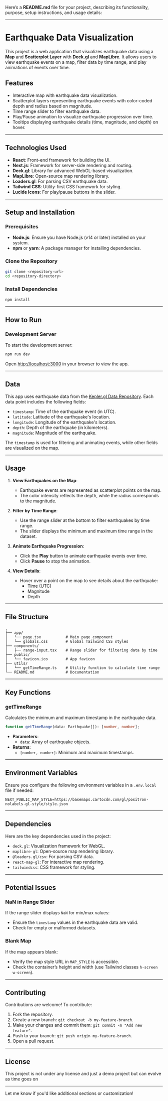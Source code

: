 Here’s a **README.md** file for your project, describing its functionality, purpose, setup instructions, and usage details:

---

# **Earthquake Data Visualization**

This project is a web application that visualizes earthquake data using a **Map** and **Scatterplot Layer** with **Deck.gl** and **MapLibre**. It allows users to view earthquake events on a map, filter data by time range, and play animations of events over time.

## **Features**

- Interactive map with earthquake data visualization.
- Scatterplot layers representing earthquake events with color-coded depth and radius based on magnitude.
- Time range slider to filter earthquake data.
- Play/Pause animation to visualize earthquake progression over time.
- Tooltips displaying earthquake details (time, magnitude, and depth) on hover.

---

## **Technologies Used**

- **React**: Front-end framework for building the UI.
- **Next.js**: Framework for server-side rendering and routing.
- **Deck.gl**: Library for advanced WebGL-based visualization.
- **MapLibre**: Open-source map rendering library.
- **Loaders.gl**: For parsing CSV earthquake data.
- **Tailwind CSS**: Utility-first CSS framework for styling.
- **Lucide Icons**: For play/pause buttons in the slider.

---

## **Setup and Installation**

### **Prerequisites**

- **Node.js**: Ensure you have Node.js (v14 or later) installed on your system.
- **npm** or **yarn**: A package manager for installing dependencies.

### **Clone the Repository**

```bash
git clone <repository-url>
cd <repository-directory>
```

### **Install Dependencies**

```bash
npm install
```

---

## **How to Run**

### **Development Server**

To start the development server:

```bash
npm run dev
```

Open [http://localhost:3000](http://localhost:3000) in your browser to view the app.

---

## **Data**

This app uses earthquake data from the [Kepler.gl Data Repository](https://raw.githubusercontent.com/uber-web/kepler.gl-data/master/earthquakes/data.csv). Each data point includes the following fields:

- `timestamp`: Time of the earthquake event (in UTC).
- `latitude`: Latitude of the earthquake's location.
- `longitude`: Longitude of the earthquake's location.
- `depth`: Depth of the earthquake (in kilometers).
- `magnitude`: Magnitude of the earthquake.

The `timestamp` is used for filtering and animating events, while other fields are visualized on the map.

---

## **Usage**

1. **View Earthquakes on the Map**:

   - Earthquake events are represented as scatterplot points on the map.
   - The color intensity reflects the depth, while the radius corresponds to the magnitude.

2. **Filter by Time Range**:

   - Use the range slider at the bottom to filter earthquakes by time range.
   - The slider displays the minimum and maximum time range in the dataset.

3. **Animate Earthquake Progression**:

   - Click the **Play** button to animate earthquake events over time.
   - Click **Pause** to stop the animation.

4. **View Details**:
   - Hover over a point on the map to see details about the earthquake:
     - Time (UTC)
     - Magnitude
     - Depth

---

## **File Structure**

```
.
├── app/
│   └── page.tsx           # Main page component
│   └── globals.css        # Global Tailwind CSS styles
├── components/
│   ├── range-input.tsx    # Range slider for filtering data by time
├── public/
│   └── favicon.ico        # App favicon
├── utils/
│   └── getTimeRange.ts    # Utility function to calculate time range
└── README.md              # Documentation
```

---

## **Key Functions**

### **getTimeRange**

Calculates the minimum and maximum timestamp in the earthquake data.

```ts
function getTimeRange(data: Earthquake[]): [number, number];
```

- **Parameters**:
  - `data`: Array of earthquake objects.
- **Returns**:
  - `[number, number]`: Minimum and maximum timestamps.

---

## **Environment Variables**

Ensure you configure the following environment variables in a `.env.local` file if needed:

```
NEXT_PUBLIC_MAP_STYLE=https://basemaps.cartocdn.com/gl/positron-nolabels-gl-style/style.json
```

---

## **Dependencies**

Here are the key dependencies used in the project:

- `deck.gl`: Visualization framework for WebGL.
- `maplibre-gl`: Open-source map rendering library.
- `@loaders.gl/csv`: For parsing CSV data.
- `react-map-gl`: For interactive map rendering.
- `tailwindcss`: CSS framework for styling.

---

## **Potential Issues**

### **NaN in Range Slider**

If the range slider displays `NaN` for min/max values:

- Ensure the `timestamp` values in the earthquake data are valid.
- Check for empty or malformed datasets.

### **Blank Map**

If the map appears blank:

- Verify the map style URL in `MAP_STYLE` is accessible.
- Check the container’s height and width (use Tailwind classes `h-screen w-screen`).

---

## **Contributing**

Contributions are welcome! To contribute:

1. Fork the repository.
2. Create a new branch: `git checkout -b my-feature-branch`.
3. Make your changes and commit them: `git commit -m "Add new feature"`.
4. Push to your branch: `git push origin my-feature-branch`.
5. Open a pull request.

---

## **License**

This project is not under any license and just a demo project but can evolve as time goes on

---

Let me know if you'd like additional sections or customization!
